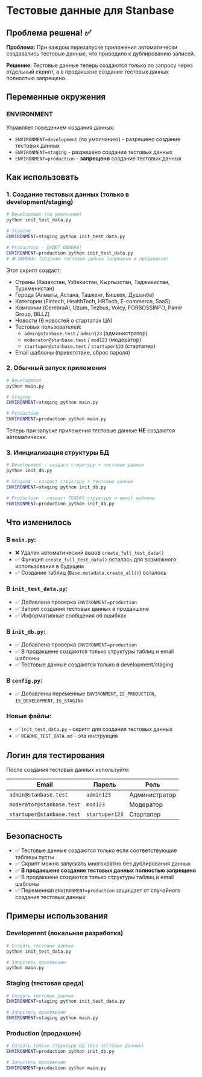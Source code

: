 # Тестовые данные для Stanbase

## Проблема решена! ✅

**Проблема**: При каждом перезапуске приложения автоматически создавались тестовые данные, что приводило к дублированию записей.

**Решение**: Тестовые данные теперь создаются только по запросу через отдельный скрипт, а в продакшене создание тестовых данных полностью запрещено.

## Переменные окружения

### ENVIRONMENT
Управляет поведением создания данных:

- `ENVIRONMENT=development` (по умолчанию) - разрешено создание тестовых данных
- `ENVIRONMENT=staging` - разрешено создание тестовых данных  
- `ENVIRONMENT=production` - **запрещено** создание тестовых данных

## Как использовать

### 1. Создание тестовых данных (только в development/staging)

```bash
# Development (по умолчанию)
python init_test_data.py

# Staging
ENVIRONMENT=staging python init_test_data.py

# Production - БУДЕТ ОШИБКА!
ENVIRONMENT=production python init_test_data.py
# ❌ ОШИБКА: Создание тестовых данных запрещено в продакшене!
```

Этот скрипт создаст:
- Страны (Казахстан, Узбекистан, Кыргызстан, Таджикистан, Туркменистан)
- Города (Алматы, Астана, Ташкент, Бишкек, Душанбе)
- Категории (Fintech, HealthTech, HRTech, E-commerce, SaaS)
- Компании (CerebraAI, Uzum, Tezbus, Voicy, FORBOSSINFO, Pamir Group, BILLZ)
- Новости (6 новостей о стартапах ЦА)
- Тестовых пользователей:
  - `admin@stanbase.test` / `admin123` (администратор)
  - `moderator@stanbase.test` / `mod123` (модератор)
  - `startuper@stanbase.test` / `startuper123` (стартапер)
- Email шаблоны (приветствие, сброс пароля)

### 2. Обычный запуск приложения

```bash
# Development
python main.py

# Staging  
ENVIRONMENT=staging python main.py

# Production
ENVIRONMENT=production python main.py
```

Теперь при запуске приложения тестовые данные **НЕ** создаются автоматически.

### 3. Инициализация структуры БД

```bash
# Development - создаст структуру + тестовые данные
python init_db.py

# Staging - создаст структуру + тестовые данные
ENVIRONMENT=staging python init_db.py

# Production - создаст ТОЛЬКО структуру и email шаблоны
ENVIRONMENT=production python init_db.py
```

## Что изменилось

### В `main.py`:
- ❌ Удален автоматический вызов `create_full_test_data()`
- ✅ Функция `create_full_test_data()` осталась для возможного использования в будущем
- ✅ Создание таблиц (`Base.metadata.create_all()`) осталось

### В `init_test_data.py`:
- ✅ Добавлена проверка `ENVIRONMENT=production`
- ✅ Запрет создания тестовых данных в продакшене
- ✅ Информативные сообщения об ошибках

### В `init_db.py`:
- ✅ Добавлена проверка `ENVIRONMENT=production`
- ✅ В продакшене создаются только структуры таблиц и email шаблоны
- ✅ Тестовые данные создаются только в development/staging

### В `config.py`:
- ✅ Добавлены переменные `ENVIRONMENT`, `IS_PRODUCTION`, `IS_DEVELOPMENT`, `IS_STAGING`

### Новые файлы:
- ✅ `init_test_data.py` - скрипт для создания тестовых данных
- ✅ `README_TEST_DATA.md` - эта инструкция

## Логин для тестирования

После создания тестовых данных используйте:

| Email | Пароль | Роль |
|-------|--------|------|
| `admin@stanbase.test` | `admin123` | Администратор |
| `moderator@stanbase.test` | `mod123` | Модератор |
| `startuper@stanbase.test` | `startuper123` | Стартапер |

## Безопасность

- ✅ Тестовые данные создаются только если соответствующие таблицы пусты
- ✅ Скрипт можно запускать многократно без дублирования данных
- ✅ **В продакшене создание тестовых данных полностью запрещено**
- ✅ В продакшене создаются только структуры таблиц и email шаблоны
- ✅ Переменная `ENVIRONMENT=production` защищает от случайного создания тестовых данных

## Примеры использования

### Development (локальная разработка)
```bash
# Создать тестовые данные
python init_test_data.py

# Запустить приложение
python main.py
```

### Staging (тестовая среда)
```bash
# Создать тестовые данные
ENVIRONMENT=staging python init_test_data.py

# Запустить приложение
ENVIRONMENT=staging python main.py
```

### Production (продакшен)
```bash
# Создать только структуру БД (без тестовых данных)
ENVIRONMENT=production python init_db.py

# Запустить приложение
ENVIRONMENT=production python main.py
```